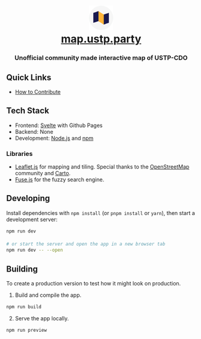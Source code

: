 <h1 align="center">
    <img src="/static/ustp.map.party-64x64.png">
    <a href="https://map.ustp.party">
        <div align="center">map.ustp.party</div>
    </a>
</h1>
<h3 align="center" >Unofficial community made interactive map of USTP-CDO</h3>


## Quick Links

- [How to Contribute](/.github/CONTRIBUTING.md)

## Tech Stack

- Frontend: [Svelte](https://svelte.dev/) with Github Pages
- Backend: None
- Development: [Node.js](https://github.com/nvm-sh/nvm) and [npm](https://www.npmjs.com/)

### Libraries

- [Leaflet.js](https://leafletjs.com/) for mapping and tiling. Special thanks to the [OpenStreetMap](https://www.openstreetmap.org/) community and [Carto](https://carto.com/).
- [Fuse.js](https://www.fusejs.io/) for the fuzzy search engine.

## Developing

Install dependencies with `npm install` (or `pnpm install` or `yarn`), then start a development server:

```bash
npm run dev

# or start the server and open the app in a new browser tab
npm run dev -- --open
```

## Building

To create a production version to test how it might look on production.

1. Build and compile the app.

```bash
npm run build
```

2. Serve the app locally.

```bash
npm run preview
```
